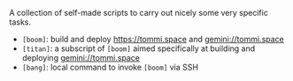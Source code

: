 A collection of self-made scripts to carry out nicely some very specific tasks.

* `[boom]`: build and deploy <https://tommi.space> and <gemini://tommi.space>
* `[titan]`: a subscript of `[boom]` aimed specifically at building and deploying <gemini://tommi.space>
* `[bang]`: local command to invoke `[boom]` via SSH

[boom]: boom 'the script that builds and deploys tommi.space'
[titan]: titan 'the script that builds and deploys tommi.space on Gemini'
[bang]: bang 'local script to invoke bang via SSH'
